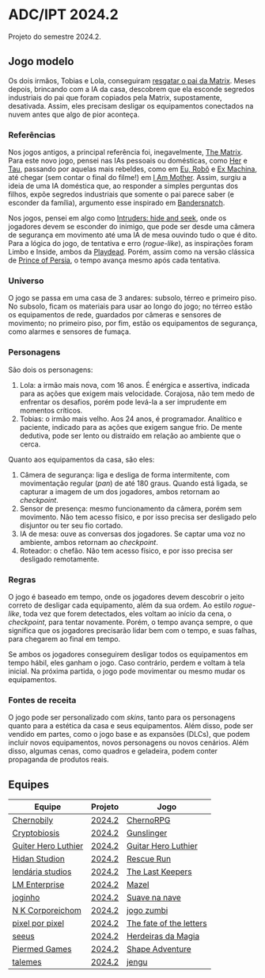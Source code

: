 # ADC/IPT 2024.2

Projeto do semestre 2024.2.

## Jogo modelo

Os dois irmãos, Tobias e Lola, conseguiram [resgatar o pai da Matrix](https://github.com/ederson-torresini/adcipt20232). Meses depois, brincando com a IA da casa, descobrem que ela esconde segredos industriais do pai que foram copiados pela Matrix, supostamente, desativada. Assim, eles precisam desligar os equipamentos conectados na nuvem antes que algo de pior aconteça.

### Referências

Nos jogos antigos, a principal referência foi, inegavelmente, [The Matrix](https://www.imdb.com/title/tt0133093/). Para este novo jogo, pensei nas IAs pessoais ou domésticas, como [Her](https://www.imdb.com/title/tt1798709/) e [Tau](https://www.imdb.com/title/tt4357394/), passando por aquelas mais rebeldes, como em [Eu, Robô](https://www.imdb.com/title/tt0343818/) e [Ex Machina](https://www.imdb.com/title/tt0470752/), até chegar (sem contar o final do filme!) em [I Am Mother](https://www.imdb.com/title/tt6292852/). Assim, surgiu a ideia de uma IA doméstica que, ao responder a simples perguntas dos filhos, expõe segredos industriais que somente o pai parece saber (e esconder da família), argumento esse inspirado em [Bandersnatch](https://www.imdb.com/title/tt9495224/).

Nos jogos, pensei em algo como [Intruders: hide and seek](https://www.intrudersgame.com), onde os jogadores devem se esconder do inimigo, que pode ser desde uma câmera de segurança em movimento até uma IA de mesa ouvindo tudo o que é dito. Para a lógica do jogo, de tentativa e erro (*rogue-like*), as inspirações foram Limbo e Inside, ambos da [Playdead](https://playdead.com). Porém, assim como na versão clássica de [Prince of Persia](https://en.wikipedia.org/wiki/Prince_of_Persia_(1989_video_game)), o tempo avança mesmo após cada tentativa.

### Universo

O jogo se passa em uma casa de 3 andares: subsolo, térreo e primeiro piso. No subsolo, ficam os materiais para usar ao longo do jogo; no térreo estão os equipamentos de rede, guardados por câmeras e sensores de movimento; no primeiro piso, por fim, estão os equipamentos de segurança, como alarmes e sensores de fumaça.

### Personagens

São dois os personagens:

1. Lola: a irmão mais nova, com 16 anos. É enérgica e assertiva, indicada para as ações que exigem mais velocidade. Corajosa, não tem medo de enfrentar os desafios, porém pode levá-la a ser imprudente em momentos críticos.
1. Tobias: o irmão mais velho. Aos 24 anos, é programador. Analítico e paciente, indicado para as ações que exigem sangue frio. De mente dedutiva, pode ser lento ou distraído em relação ao ambiente que o cerca.

Quanto aos equipamentos da casa, são eles:

1. Câmera de segurança: liga e desliga de forma intermitente, com movimentação regular (*pan*) de até 180 graus. Quando está ligada, se capturar a imagem de um dos jogadores, ambos retornam ao *checkpoint*.
1. Sensor de presença: mesmo funcionamento da câmera, porém sem movimento. Não tem acesso físico, e por isso precisa ser desligado pelo disjuntor ou ter seu fio cortado.
1. IA de mesa: ouve as conversas dos jogadores. Se captar uma voz no ambiente, ambos retornam ao *checkpoint*.
1. Roteador: o chefão. Não tem acesso físico, e por isso precisa ser desligado remotamente.

### Regras

O jogo é baseado em tempo, onde os jogadores devem descobrir o jeito correto de desligar cada equipamento, além da sua ordem. Ao estilo *rogue-like*, toda vez que forem detectados, eles voltam ao início da cena, o *checkpoint*, para tentar novamente. Porém, o tempo avança sempre, o que significa que os jogadores precisarão lidar bem com o tempo, e suas falhas, para chegarem ao final em tempo.

Se ambos os jogadores conseguirem desligar todos os equipamentos em tempo hábil, eles ganham o jogo. Caso contrário, perdem e voltam à tela inicial. Na próxima partida, o jogo pode movimentar ou mesmo mudar os equipamentos.

### Fontes de receita

O jogo pode ser personalizado com *skins*, tanto para os personagens quanto para a estética da casa e seus equipamentos. Além disso, pode ser vendido em partes, como o jogo base e as expansões (DLCs), que podem incluir novos equipamentos, novos personagens ou novos cenários. Além disso, algumas cenas, como quadros e geladeira, podem conter propaganda de produtos reais.

## Equipes

| Equipe | Projeto | Jogo |
|-|-|-|
| [Chernobily](https://github.com/Chernobily) | [2024.2](https://github.com/orgs/Chernobily/projects/2)  | [ChernoRPG](https://github.com/Chernobily/ChernoRPG) |
| [Cryptobiosis](https://github.com/cryptobiosis-studio) | [2024.2](https://github.com/orgs/cryptobiosis-studio/projects/1) | [Gunslinger](https://github.com/cryptobiosis-studio/gunslinger) |
| [Guiter Hero Luthier](https://github.com/guitar-hero-luthier) | [2024.2](https://github.com/orgs/guitar-hero-luthier/projects/1) | [Guitar Hero Luthier](https://github.com/guitar-hero-luthier/guitar-hero-luthier) |
| [Hidan Studion](https://github.com/Hidan-Studio) | [2024.2](https://github.com/orgs/Hidan-Studio/projects/1) | [Rescue Run](https://github.com/Hidan-Studio/rescue-run) |
| [lendária studios](https://github.com/lendaria-studios) | [2024.2]() | [The Last Keepers](https://github.com/lendaria-studios/the-last-keepers) | 
| [LM Enterprise](https://github.com/lmenterprise) | [2024.2](https://github.com/orgs/lmenterprise/projects/1) | [Mazel](https://github.com/lmenterprise/mazel) |
| [joginho](https://github.com/joginho) | [2024.2](https://github.com/orgs/joginho/projects/1) | [Suave na nave](https://github.com/joginho/joginho) |
| [N K Corporeichom](https://github.com/n-k-corporeichom) | [2024.2](https://github.com/orgs/n-k-corporeichom/projects/1) | [jogo zumbi](https://github.com/n-k-corporeichom/jogo_zumbi) | 
| [pixel por pixel](https://github.com/pixel-por-pixel) | [2024.2](https://github.com/orgs/pixel-por-pixel/projects/1) | [The fate of the letters](https://github.com/pixel-por-pixel/the-fate-of-the-letters) |
| [seeus](https://github.com/seeus) | [2024.2](https://github.com/orgs/seeus/projects/1) | [Herdeiras da Magia](https://github.com/seeus/herdeiras-da-magia) |
| [Piermed Games](https://github.com/Piermed-Games) | [2024.2](https://github.com/orgs/Piermed-Games/projects/1) | [Shape Adventure](https://github.com/Piermed-Games/Shape-Adventure) |
| [talemes](https://github.com/talemes) | [2024.2](https://github.com/orgs/talemes/projects/1) | [jengu](https://github.com/talemes/jengu) |
